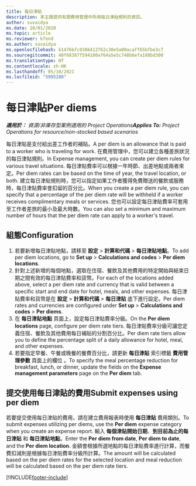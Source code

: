 ```yaml
---
title: 每日津貼
description: 本主題提供有關費用管理中所用每日津貼規則的資訊。
author: suvaidya
ms.date: 10/01/2020
ms.topic: article
ms.reviewer: kfend
ms.author: suvaidya
ms.openlocfilehash: b1476bfc0386412762c30e5a00acaff65bfbe3c7
ms.sourcegitcommit: 40f68387f594180af64a5e5c748b6efa188bd300
ms.translationtype: HT
ms.contentlocale: zh-HK
ms.lasthandoff: 05/10/2021
ms.locfileid: "5995288"
---
```

# <a name="per-diems"></a><span data-ttu-id="97059-103">每日津貼</span><span class="sxs-lookup"><span data-stu-id="97059-103">Per diems</span></span>

<span data-ttu-id="97059-104">_**適用於：** 資源/非庫存型案例適用的 Project Operations_</span><span class="sxs-lookup"><span data-stu-id="97059-104">_**Applies To:** Project Operations for resource/non-stocked based scenarios_</span></span>


<span data-ttu-id="97059-105">每日津貼是支付給出差工作者的補貼。</span><span class="sxs-lookup"><span data-stu-id="97059-105">A per diem is an allowance that is paid to a worker who is traveling for work.</span></span> <span data-ttu-id="97059-106">在費用管理中，您可以建立各種差旅狀況的每日津貼規則。</span><span class="sxs-lookup"><span data-stu-id="97059-106">In Expense management, you can create per diem rules for  various travel situations.</span></span> <span data-ttu-id="97059-107">每日津貼費率可以根據一年時節、出差地點或兩者來定。</span><span class="sxs-lookup"><span data-stu-id="97059-107">Per diem rates can be based on the time of year, the travel location, or both.</span></span> <span data-ttu-id="97059-108">建立每日津貼規則時，您可以指定如果工作者獲得免費贈送的餐飲或服務時，每日津貼費率會扣留的百分比。</span><span class="sxs-lookup"><span data-stu-id="97059-108">When you create a per diem  rule, you can specify that a percentage of the per diem rate will be withheld if a worker receives complimentary meals or services.</span></span> <span data-ttu-id="97059-109">您也可以設定每日津貼費率可套用至工作者差旅的最小及最大時數。</span><span class="sxs-lookup"><span data-stu-id="97059-109">You can also set a minimum and maximum number of hours that the per diem rate can apply to a worker's travel.</span></span>

## <a name="configuration"></a><span data-ttu-id="97059-110">組態</span><span class="sxs-lookup"><span data-stu-id="97059-110">Configuration</span></span> 

1. <span data-ttu-id="97059-111">若要新增每日津貼地點，請移至 **設定** > **計算和代碼** > **每日津貼地點**。</span><span class="sxs-lookup"><span data-stu-id="97059-111">To add per diem locations, go to **Set up** > **Calculations and codes** > **Per diem locations**.</span></span>
2. <span data-ttu-id="97059-112">針對上述新增的每個地點，選取在住宿、餐飲及其他費用的特定開始與結束日期之間有效的每日津貼費率和貨幣。</span><span class="sxs-lookup"><span data-stu-id="97059-112">For each of the locations added above, select a per diem rate and currency that is valid between a specific start and end date for hotel, meals, and other expenses.</span></span> <span data-ttu-id="97059-113">每日津貼費率和貨幣是在 **設定** > **計算和代碼** > **每日津貼** 底下進行設定。</span><span class="sxs-lookup"><span data-stu-id="97059-113">Per diem rates and currencies are configured under **Set up** > **Calculations and codes** > **Per diems**.</span></span>
3. <span data-ttu-id="97059-114">在 **每日津貼地點** 頁面上，設定每日津貼費率分級。</span><span class="sxs-lookup"><span data-stu-id="97059-114">On the **Per diem locations** page, configure per diem rate tiers.</span></span> <span data-ttu-id="97059-115">每日津貼費率分級可讓您定義住宿、餐飲及其他費用每日補貼的分割百分比。</span><span class="sxs-lookup"><span data-stu-id="97059-115">Per diem rate tiers allow you to define the percentage split of a daily allowance for hotel, meal, and other expenses.</span></span> 
4. <span data-ttu-id="97059-116">若要指定早餐、午餐或晚餐的餐費百分比，請更新 **每日津貼** 索引標籤 **費用管理參數** 頁面上的欄位 。</span><span class="sxs-lookup"><span data-stu-id="97059-116">To specify the meal percentage reduction for breakfast, lunch, or dinner, update the fields on the **Expense management parameters** page on the **Per diem** tab.</span></span> 
    
## <a name="submit-expenses-using-per-diem"></a><span data-ttu-id="97059-117">提交使用每日津貼的費用</span><span class="sxs-lookup"><span data-stu-id="97059-117">Submit expenses using per diem</span></span>
<span data-ttu-id="97059-118">若要提交使用每日津貼的費用，請在建立費用報表時使用 **每日津貼** 費用類別。</span><span class="sxs-lookup"><span data-stu-id="97059-118">To submit expenses utilizing per diems, use the **Per diem** expense category when you create an expense report.</span></span> <span data-ttu-id="97059-119">輸入 **每個津貼開始日期**、**到目前為止的每日津貼** 和 **每日津貼地點**。</span><span class="sxs-lookup"><span data-stu-id="97059-119">Enter the **Per diem from date**, **Per diem to date**,  and the **Per diem location**.</span></span> <span data-ttu-id="97059-120">金額會根據所選地點的每日津貼費率進行計算，而餐費扣減則是根據每日津貼費率分級所計算。</span><span class="sxs-lookup"><span data-stu-id="97059-120">The amount will be calculated based on the per diem rates for the selected location and meal reduction will be calculated based on the per diem rate tiers.</span></span>


[!INCLUDE[footer-include](../includes/footer-banner.md)]